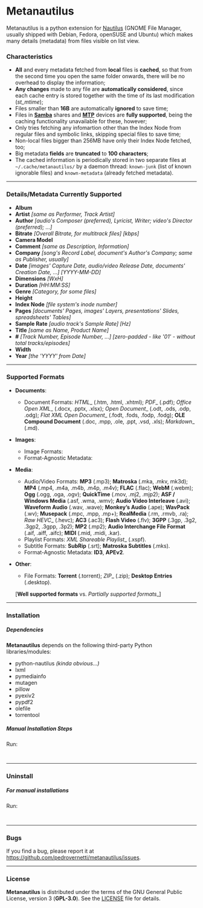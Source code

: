 # Metanautilus

Metanautilus is a python extension for [Nautilus](https://en.wikipedia.org/wiki/GNOME_Files) (GNOME File Manager, usually shipped with Debian, Fedora, openSUSE and Ubuntu) which makes many details (metadata) from files visible on list view.

### Characteristics

* __All__ and every metadata fetched from __local__ files is __cached__, so that from the second time you open the same folder onwards, there will be no overhead to display the information;
* __Any changes__ made to any file are __automatically considered__, since each cache entry is stored together with the time of its last modification (_st_mtime_);
* Files smaller than __16B__ are automatically __ignored__ to save time;
* Files in [__Samba__](https://en.wikipedia.org/wiki/Samba_(software)) shares and [__MTP__](https://en.wikipedia.org/wiki/Media_Transfer_Protocol) devices are __fully supported__, being the caching functionality unavailable for these, however;
* Only tries fetching any infomartion other than the Index Node from regular files and symbolic links, skipping special files to save time;
* Non-local files bigger than 256MB have only their Index Node fetched, too;
* Big metadata __fields__ are __truncated__ to __100 characters__;
* The cached information is periodically stored in two separate files at `~/.cache/metanautilus/` by a daemon thread: `known-junk` (list of known ignorable files) and `known-metadata` (already fetched metadata).

----
### Details/Metadata Currently Supported

* __Album__
* __Artist__ *[same as Performer, Track Artist]*
* __Author__ *[audio's Composer (preferred), Lyricist, Writer; video's Director (preferred); ...]*
* __Bitrate__ *[Overall Bitrate, for multitrack files] [kbps]*
* __Camera Model__
* __Comment__ *[same as Description, Information]*
* __Company__ *[song's Record Label, document's Author's Company; same as Publisher, usually]*
* __Date__ *[images' Capture Date, audio/video Release Date, documents' Creation Date, ...] [YYYY-MM-DD]*
* __Dimensions__ *[WxH]*
* __Duration__ *[HH:MM:SS]*
* __Genre__ *[Category, for some files]*
* __Height__
* __Index Node__ *[file system's inode number]*
* __Pages__ *[documents' Pages, images' Layers, presentations' Slides, spreadsheets' Tables]*
* __Sample Rate__ *[audio track's Sample Rate] [Hz]*
* __Title__ *[same as Name, Product Name]*
* __#__ *[Track Number, Episode Number, ...] [zero-padded - like '01' - without total tracks/episodes]*
* __Width__
* __Year__ *[the 'YYYY' from Date]*

----
### Supported Formats

* __Documents__: 
  * Document Formats: _HTML__ (.htm, .html, .xhtml); _PDF__ (.pdf); _Office Open XML__ (.docx, .pptx, .xlsx); _Open Document__ (.odt, .ods, .odp, .odg); _Flat XML Open Document__ (.fodt, .fods, .fodp, .fodg); __OLE Compound Document__ (.doc, .mpp, .ole, .ppt, .vsd, .xls); _Markdown__ (.md).
* __Images__:
  * Image Formats: 
  * Format-Agnostic Metadata: 
* __Media__: 
  * Audio/Video Formats: __MP3__ (.mp3); __Matroska__ (.mka, .mkv, mk3d); __MP4__ (.mp4, .m4a, .m4b, .m4p, .m4v); __FLAC__ (.flac); __WebM__ (.webm); __Ogg__ (.ogg, .oga, .ogv); __QuickTime__ (.mov, .mj2, .mjp2); __ASF / Windows Media__ (.asf, .wma, .wmv); __Audio Video Interleave__ (.avi); __Waveform Audio__ (.wav, .wave); __Monkey’s Audio__ (.ape); __WavPack__ (.wv); __Musepack__ (.mpc, .mpp, .mp+); __RealMedia__ (.rm, .rmvb, .ra); _Raw HEVC__ (.hevc); __AC3__ (.ac3); __Flash Video__ (.flv); __3GPP__ (.3gp, .3g2, .3gp2, .3gpp, .3p2); __MP2__ (.mp2); __Audio Interchange File Format__ (.aif, .aiff, .aifc); __MIDI__ (.mid, .midi, .kar).
  * Playlist Formats: _XML Shareable Playlist__ (.xspf).
  * Subtitle Formats: __SubRip__ (.srt); __Matroska Subtitles__ (.mks).
  * Format-Agnostic Metadata: __ID3__, __APEv2__.
* __Other__:
  * File Formats: __Torrent__ (.torrent); _ZIP__ (.zip); __Desktop Entries__ (.desktop).

  [__Well supported formats__ vs. _Partially supported formats__]
  
----
### Installation

##### Dependencies

__Metanautilus__ depends on the following third-party Python libraries/modules:
 * python-nautilus _(kinda obvious...)_
 * lxml
 * pymediainfo 
 * mutagen
 * pillow
 * pyexiv2
 * pypdf2
 * olefile
 * torrentool

##### Manual Installation Steps

Run:

` `

----
### Uninstall

##### For manual installations

Run:

` `

----
### Bugs
If you find a bug, please report it at https://github.com/pedrovernetti/metanautilus/issues.

----
### License

__Metanautilus__ is distributed under the terms of the GNU General Public License, version 3 (__GPL-3.0__). See the [LICENSE](/LICENSE) file for details.

